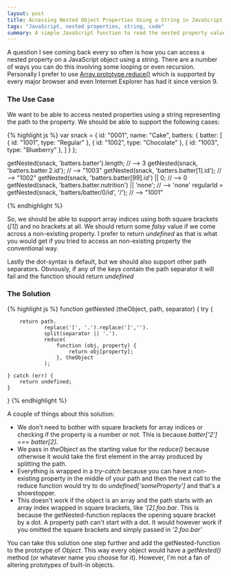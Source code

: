 ```yaml
---
layout: post
title: Accessing Nested Object Properties Using a String in JavaScript.
tags: "JavaScript, nested properties, string, code"
summary: A simple JavaScript function to read the nested property values on an object using a string as the path to the property.
---
```


A question I see coming back every so often is how you can access a nested property on a JavaScript object using a string. There are a number of 
ways you can do this involving some looping or even recursion. Personally I prefer to use [Array.prototype.reduce()](https://developer.mozilla.org/en-US/docs/Web/JavaScript/Reference/Global_Objects/Array/Reduce) 
which is supported by every major browser and even Internet Explorer has had it since version 9.  
    
### The Use Case

We want to be able to access nested properties using a string representing the path to the property. We should be able to support the following cases:

{% highlight js %}
var snack = {
    id: "0001",
	name: "Cake",
	batters:
		{
			batter:
				[
					{ id: "1001", type: "Regular" },
					{ id: "1002", type: "Chocolate" },
					{ id: "1003", type: "Blueberry" },
				]
		}
};
 
getNested(snack, 'batters.batter').length;                 // --> 3 
getNested(snack, 'batters.batter.2.id');                   // --> "1003"
getNested(snack, 'batters.batter[1].id');                  // --> "1002"
getNested(snack, 'batters.batter[99].id') || 0;            // --> 0
getNested(snack, 'batters.batter.nutrition') || 'none';    // --> 'none'
regularId = getNested(snack, 'batters/batter/0/id', '/');  // --> "1001"
 
{% endhighlight %}

So, we should be able to support array indices using both square brackets (*[1]*) and no brackets at all. We
should return some *falsy* value if we come across a non-existing property. I prefer to return *undefined* as that is
what you would get if you tried to access an non-existing property the conventional way. 

Lastly the dot-syntax is default, but we should also support other path separators. Obviously, if any of the keys contain
the path separator it will fail and the function should return *undefined*

### The Solution

{% highlight js %}
function getNested (theObject, path, separator) {
    try {
    
        return path.
                replace('[', '.').replace(']','').
                split(separator || '.').
                reduce(
                    function (obj, property) { 
                        return obj[property];
                    }, theObject
                );
                    
    } catch (err) {
        return undefined;
    }   
}
{% endhighlight %}

A couple of things about this solution:

- We don't need to bother with square brackets for array indices or checking if the property is a number or not. This is because *batter['2'] === batter[2]*. 
- We pass in *theObject* as the starting value for the *reduce()* because otherwise it would take the first element in the array produced by splitting the path.
- Everything is wrapped in a *try-catch* because you can have a non-existing property in the middle of your path and then the next
call to the reduce function would try to do *undefined['someProperty']* and that's a showstopper. 
- This doesn't work if the object is an array and the path starts with an array index wrapped in square brackets, like *'[2].foo.bar*. 
This is because the getNested-function replaces the opening square bracket by a dot. A property path can't start with a dot. It would however 
work if you omitted the square brackets and simply passed in *'2.foo.bar'*

You can take this solution one step further and add the getNested-function to the prototype of *Object*. This way every object 
would have a *getNested()* method (or whatever name you choose for it). However, I'm not a fan of altering prototypes of built-in 
objects.  


